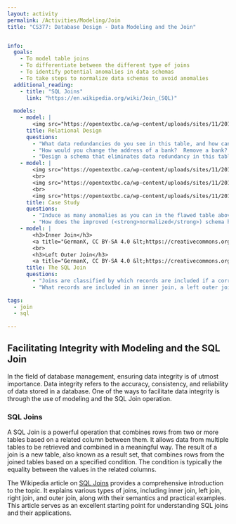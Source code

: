 ```yaml
---
layout: activity
permalink: /Activities/Modeling/Join
title: "CS377: Database Design - Data Modeling and the Join"


info:
  goals: 
    - To model table joins
    - To differentiate between the different type of joins
    - To identify potential anomalies in data schemas
    - To take steps to normalize data schemas to avoid anomalies
  additional_reading:
    - title: "SQL Joins"
      link: "https://en.wikipedia.org/wiki/Join_(SQL)"
  
  models:
    - model: |
        <img src="https://opentextbc.ca/wp-content/uploads/sites/11/2013/12/Bank-Accounts-1-300x197.jpg" alt="Bank Accounts Table from Database Design 2nd Ed by Watt and Eng">
      title: Relational Design
      questions:
        - "What data redundancies do you see in this table, and how can you fix each?"
        - "How would you change the address of a bank?  Remove a bank?  Insert a new account an an existing back, but with an updated address?  These are <strong>update anomalies</strong>, <strong>deletion anomalies</strong>, and <strong>insertion anomalies</strong>."
        - "Design a schema that eliminates data redundancy in this table."
    - model: |
        <img src="https://opentextbc.ca/wp-content/uploads/sites/11/2013/12/Ch-10-ProjectEmp-table.jpg" alt="Flawed Projects Table from Database Design 2nd Ed by Watt and Eng">
        <br>
        <img src="https://opentextbc.ca/wp-content/uploads/sites/11/2013/12/Ch-10-Project-to-Emp-ERD-300x114.jpg" alt="An Improved Projects Schema from Database Design 2nd Ed by Watt and Eng">
        <br>
        <img src="https://opentextbc.ca/wp-content/uploads/sites/11/2013/12/Ch-10-Project-and-Emp-tables-300x89.jpg" alt="The Improved Projects Table from Database Design 2nd Ed by Watt and Eng">
      title: Case Study
      questions:
        - "Induce as many anomalies as you can in the flawed table above!"
        - "How does the improved (<strong>normalized</strong>) schema help prevent the anomalies you were able to identify?"
    - model: |
        <h3>Inner Join</h3>
        <a title="GermanX, CC BY-SA 4.0 &lt;https://creativecommons.org/licenses/by-sa/4.0&gt;, via Wikimedia Commons" href="https://commons.wikimedia.org/wiki/File:SQL_Join_-_07_A_Inner_Join_B.svg"><img width="128" alt="SQL Join - 07 A Inner Join B" src="https://upload.wikimedia.org/wikipedia/commons/thumb/1/18/SQL_Join_-_07_A_Inner_Join_B.svg/128px-SQL_Join_-_07_A_Inner_Join_B.svg.png"></a>
        <br>
        <h3>Left Outer Join</h3>
        <a title="GermanX, CC BY-SA 4.0 &lt;https://creativecommons.org/licenses/by-sa/4.0&gt;, via Wikimedia Commons" href="https://commons.wikimedia.org/wiki/File:SQL_Join_-_01_A_Left_Join_B.svg"><img width="128" alt="SQL Join - 01 A Left Join B" src="https://upload.wikimedia.org/wikipedia/commons/thumb/f/f6/SQL_Join_-_01_A_Left_Join_B.svg/128px-SQL_Join_-_01_A_Left_Join_B.svg.png"></a>
      title: The SQL Join
      questions:
        - "Joins are classified by which records are included if a corresponding match is not found in one table.  An <strong>inner join</strong> includes only records that match across both tables.  A <strong>left outer</strong> join includes all rows from the first table and their corresponding match from the second table (or <code>NULL</code> if no match exists from the second table.  What do you think a <strong>right outer join is</strong>, and a <strong>full outer join</strong>?"
        - "What records are included in an inner join, a left outer join, a right outer join, and a full outer join, for <a href=\"https://en.wikipedia.org/wiki/Join_(SQL)\">this data table</a>?  Write the SQL <code>JOIN</code> statements required to implement each join by linking the <code>DepartmentID</code> column."
        
tags:
  - join
  - sql
  
---
```


## Facilitating Integrity with Modeling and the SQL Join

In the field of database management, ensuring data integrity is of utmost importance. Data integrity refers to the accuracy, consistency, and reliability of data stored in a database. One of the ways to facilitate data integrity is through the use of modeling and the SQL Join operation.

### SQL Joins

A SQL Join is a powerful operation that combines rows from two or more tables based on a related column between them. It allows data from multiple tables to be retrieved and combined in a meaningful way. The result of a join is a new table, also known as a result set, that combines rows from the joined tables based on a specified condition. The condition is typically the equality between the values in the related columns.

The Wikipedia article on [SQL Joins](https://en.wikipedia.org/wiki/Join_(SQL)) provides a comprehensive introduction to the topic. It explains various types of joins, including inner join, left join, right join, and outer join, along with their semantics and practical examples. This article serves as an excellent starting point for understanding SQL joins and their applications.
